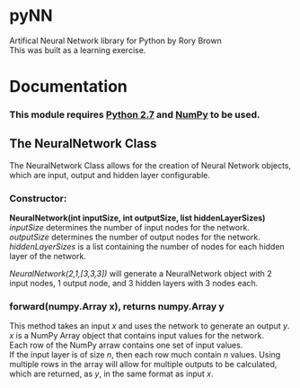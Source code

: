 # pyNN
Artifical Neural Network library for Python by Rory Brown  
This was built as a learning exercise.

# Documentation
### This module requires [Python 2.7](https://www.python.org/downloads/) and [NumPy](http://www.numpy.org/) to be used.  
## The NeuralNetwork Class
The NeuralNetwork Class allows for the creation of Neural Network objects, which are input, output and hidden layer configurable.  
### Constructor:
**NeuralNetwork(int inputSize, int outputSize, list hiddenLayerSizes)**  
*inputSize* determines the number of input nodes for the network.  
*outputSize* determines the number of output nodes for the network.  
*hiddenLayerSizes* is a list containing the number of nodes for each hidden layer of the network.  
  
*NeuralNetwork(2,1,[3,3,3])* will generate a NeuralNetwork object with 2 input nodes, 1 output node, and 3 hidden layers with 3 nodes each.  

### forward(numpy.Array x), returns numpy.Array y
This method takes an input *x* and uses the network to generate an output *y*.  
*x* is a NumPy Array object that contains input values for the network.  
Each row of the NumPy arraw contains one set of input values.  
If the input layer is of size *n*, then each row much contain *n* values. Using multiple rows in the array will allow for multiple outputs to be calculated, which are returned, as *y*, in the same format as input *x*.
